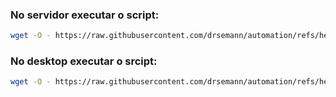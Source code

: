 ### No servidor executar o script:

```bash
wget -O - https://raw.githubusercontent.com/drsemann/automation/refs/heads/main/shellscript/posinstall-debian.sh | bash
```

### No desktop executar o srcipt:
```bash
wget -O - https://raw.githubusercontent.com/drsemann/automation/refs/heads/main/shellscript/posinstall-debian-desktop.sh | bash
```
